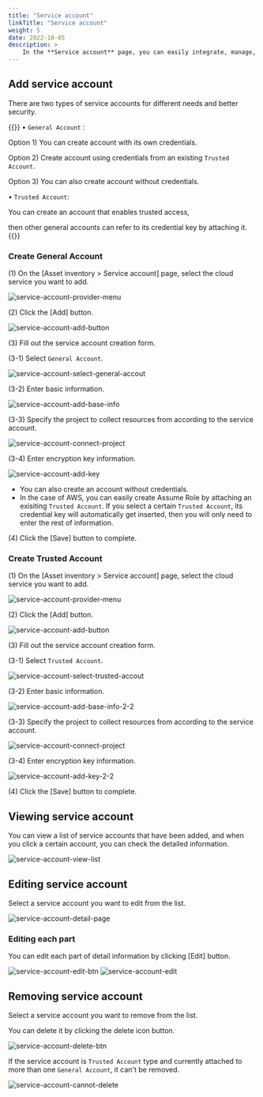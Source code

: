 ```yaml
---
title: "Service account"
linkTitle: "Service account"
weight: 5
date: 2022-10-05
description: >
    In the **Service account** page, you can easily integrate, manage, and track your accounts of each cloud service.
---
```


## Add service account

There are two types of service accounts for different needs and better security.	

{{<alert>}}
• `General Account` :
    
  Option 1) You can create account with its own credentials.	
    
  Option 2) Create account using credentials from an existing `Trusted Account`.	
    
  Option 3) You can also create account without credentials.	
    
• `Trusted Account`:
    
  You can create an account that enables trusted access,
  
  then other general accounts can refer to its credential key by attaching it.
{{</alert>}}

### Create General Account 

(1) On the [Asset inventory > Service account] page, select the cloud service you want to add.

![service-account-provider-menu](/docs/guides/getting-started/service-account-setup-img/service-account-provider-menu.png)

(2) Click the [Add] button.

![service-account-add-button](/docs/guides/getting-started/service-account-setup-img/service-account-add-button.png)

(3) Fill out the service account creation form.

(3-1) Select `General Account`.	

![service-account-select-general-accout](/docs/guides/asset-inventory/service-account-img/service-account-select-general-accout.png)

(3-2) Enter basic information.

![service-account-add-base-info](/docs/guides/getting-started/service-account-setup-img/service-account-add-base-info.png)

(3-3) Specify the project to collect resources from according to the service account.

![service-account-connect-project](/docs/guides/getting-started/service-account-setup-img/service-account-connect-project.png)

(3-4) Enter encryption key information.

![service-account-add-key](/docs/guides/getting-started/service-account-setup-img/service-account-add-key.png)

- You can also create an account without credentials.	
- In the case of AWS, you can easily create Assume Role by attaching an exisiting `Trusted Account`. If you select a certain `Trusted Account`, its credential key will automatically get inserted, then you will only need to enter the rest of information.	

(4) Click the [Save] button to complete.

### Create Trusted Account 

(1) On the [Asset inventory > Service account] page, select the cloud service you want to add.

![service-account-provider-menu](/docs/guides/getting-started/service-account-setup-img/service-account-provider-menu.png)

(2) Click the [Add] button.

![service-account-add-button](/docs/guides/getting-started/service-account-setup-img/service-account-add-button.png)

(3) Fill out the service account creation form.

(3-1) Select `Trusted Account`.	

![service-account-select-trusted-accout](/docs/guides/asset-inventory/service-account-img/service-account-select-trusted-accout.png)

(3-2) Enter basic information.

![service-account-add-base-info-2-2](/docs/guides/getting-started/service-account-setup-img/service-account-add-base-info-2-2.png)

(3-3) Specify the project to collect resources from according to the service account.

![service-account-connect-project](/docs/guides/getting-started/service-account-setup-img/service-account-connect-project.png)

(3-4) Enter encryption key information.

![service-account-add-key-2-2](/docs/guides/getting-started/service-account-setup-img/service-account-add-key-2-2.png)

(4) Click the [Save] button to complete.


## Viewing service account	

You can view a list of service accounts that have been added, and when you click a certain account, you can check the detailed information.	

![service-account-view-list](/docs/guides/asset-inventory/service-account-img/service-account-view-list.png)


## Editing service account		

Select a service account you want to edit from the list.	

![service-account-detail-page](/docs/guides/asset-inventory/service-account-img/service-account-detail-page.png)

### Editing each part

You can edit each part of detail information by clicking [Edit] button.

![service-account-edit-btn](/docs/guides/asset-inventory/service-account-img/service-account-edit-btn.png)
![service-account-edit](/docs/guides/asset-inventory/service-account-img/service-account-edit.png)


## Removing service account	

Select a service account you want to remove from the list.

You can delete it by clicking the delete icon button.

![service-account-delete-btn](/docs/guides/asset-inventory/service-account-img/service-account-delete-btn.png)

If the service account is `Trusted Account` type and currently attached to more than one `General Account`, it can't be removed.	

![service-account-cannot-delete](/docs/guides/asset-inventory/service-account-img/service-account-cannot-delete.png)
